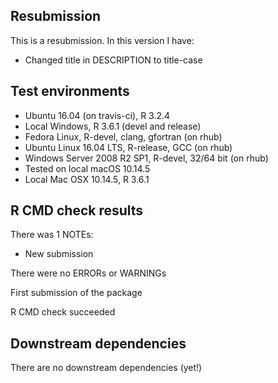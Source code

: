 ## Resubmission
This is a resubmission. In this version I have:

* Changed title in DESCRIPTION to title-case


## Test environments

* Ubuntu 16.04 (on travis-ci), R 3.2.4
* Local Windows, R 3.6.1 (devel and release)
* Fedora Linux, R-devel, clang, gfortran (on rhub)
* Ubuntu Linux 16.04 LTS, R-release, GCC (on rhub)
* Windows Server 2008 R2 SP1, R-devel, 32/64 bit (on rhub)
* Tested on local macOS 10.14.5
* Local Mac OSX 10.14.5, R 3.6.1


## R CMD check results

There was 1 NOTEs:

* New submission


There were no ERRORs or WARNINGs

First submission of the package

R CMD check succeeded


## Downstream dependencies

There are no downstream dependencies (yet!)
